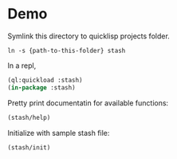 # Demo

Symlink this directory to quicklisp projects folder.

```
ln -s {path-to-this-folder} stash
```

In a repl,

```lisp
(ql:quickload :stash)
(in-package :stash)
```

Pretty print documentatin for available functions:

```lisp
(stash/help)
```

Initialize with sample stash file:

```lisp
(stash/init)
```

